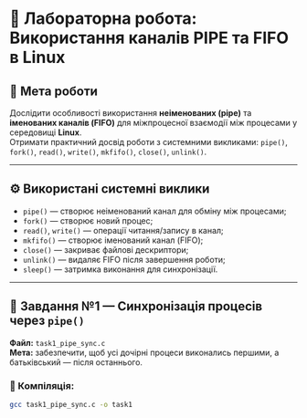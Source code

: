 # 🧮 Лабораторна робота: Використання каналів PIPE та FIFO в Linux

## 🎯 Мета роботи
Дослідити особливості використання **неіменованих (pipe)** та **іменованих каналів (FIFO)** для міжпроцесної взаємодії між процесами у середовищі **Linux**.  
Отримати практичний досвід роботи з системними викликами:
`pipe()`, `fork()`, `read()`, `write()`, `mkfifo()`, `close()`, `unlink()`.

---

## ⚙️ Використані системні виклики
- `pipe()` — створює неіменований канал для обміну між процесами;
- `fork()` — створює новий процес;
- `read()`, `write()` — операції читання/запису в канал;
- `mkfifo()` — створює іменований канал (FIFO);
- `close()` — закриває файлові дескриптори;
- `unlink()` — видаляє FIFO після завершення роботи;
- `sleep()` — затримка виконання для синхронізації.

---

## 🧩 Завдання №1 — Синхронізація процесів через `pipe()`

**Файл:** `task1_pipe_sync.c`  
**Мета:** забезпечити, щоб усі дочірні процеси виконались першими, а батьківський — після останнього.

### 🔧 Компіляція:
```bash
gcc task1_pipe_sync.c -o task1

